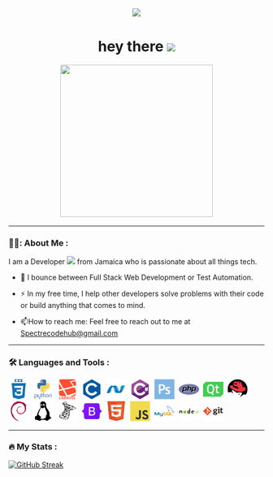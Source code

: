 <div id="header" align="center">
  <img src="https://media2.giphy.com/media/HwBlFQZFcAoUcPHZdX/giphy.gif?cid=ecf05e47nba7lpa9sgwy1sse1440hj3wd45qlcbe958b36zf&ep=v1_gifs_related&rid=giphy.gif&ct=s" width="100"/>
<h1>
  hey there
  <img src="https://media.giphy.com/media/hvRJCLFzcasrR4ia7z/giphy.gif" width="30px"/>
  </h1>
  <div align="center">
  <img src="https://media2.giphy.com/media/cUAGuLiEcTBwRfkAQq/giphy.gif?cid=ecf05e47u7pytcaywre2hserq051s9vzci6c20yaib61ub5u&ep=v1_gifs_related&rid=giphy.gif&ct=s" width="300" height="300"/>
</div>
  
</div>

---

### 👨‍💻: About Me :
  I am a Developer <img src="https://media.giphy.com/media/WUlplcMpOCEmTGBtBW/giphy.gif" width="30"> from Jamaica who is passionate about all things tech.

- :seedling: I bounce between Full Stack Web Development or Test Automation.

- :zap: In my free time, I help other developers solve problems with their code or build anything that comes to mind.

- :mailbox:How to reach me: Feel free to reach out to me at Spectrecodehub@gmail.com

---

### :hammer_and_wrench: Languages and Tools :
<div>
  <img src="https://github.com/devicons/devicon/blob/master/icons/css3/css3-plain-wordmark.svg"  title="CSS3" alt="CSS" width="40" height="40"/>&nbsp;
  <img src="https://github.com/devicons/devicon/blob/master/icons/python/python-original-wordmark.svg"  title="Python" alt="Python" width="40" height="40"/>&nbsp;
  <img src="https://github.com/devicons/devicon/blob/master/icons/laravel/laravel-plain-wordmark.svg"  title="Laravel" alt="Laravel" width="40" height="40"/>&nbsp;
  <img src="https://github.com/devicons/devicon/blob/master/icons/c/c-plain.svg"  title="C" alt="C" width="40" height="40"/>&nbsp;
  <img src="https://github.com/devicons/devicon/blob/master/icons/dot-net/dot-net-original.svg"  title=".Net" alt=".Net" width="40" height="40"/>&nbsp;
  <img src="https://github.com/devicons/devicon/blob/master/icons/csharp/csharp-original.svg"  title="C#" alt="C#" width="40" height="40"/>&nbsp;
  <img src="https://github.com/devicons/devicon/blob/master/icons/photoshop/photoshop-plain.svg"  title="Photoshop" alt="Photoshop" width="40" height="40"/>&nbsp;
  <img src="https://github.com/devicons/devicon/blob/master/icons/php/php-original.svg"  title="Php" alt="Php" width="40" height="40"/>&nbsp;
  <img src="https://github.com/devicons/devicon/blob/master/icons/qt/qt-original.svg"  title="PyQt5" alt="PyQt5" width="40" height="40"/>&nbsp;
  <img src="https://github.com/devicons/devicon/blob/master/icons/redhat/redhat-original.svg"  title="Redhat" alt="Redhat" width="40" height="40"/>&nbsp;
  <img src="https://github.com/devicons/devicon/blob/master/icons/debian/debian-original.svg"  title="Debian" alt="Debian" width="40" height="40"/>&nbsp;
  <img src="https://github.com/devicons/devicon/blob/master/icons/linux/linux-plain.svg"  title="Linux" alt="Linux" width="40" height="40"/>&nbsp;
  <img src="https://github.com/devicons/devicon/blob/master/icons/microsoftsqlserver/microsoftsqlserver-plain.svg"  title="MicrosoftSQL" alt="MicrosoftSQL" width="40" height="40"/>&nbsp;
  <img src="https://github.com/devicons/devicon/blob/master/icons/bootstrap/bootstrap-original.svg"  title="Bootstrap" alt="Bootsrap" width="40" height="40"/>&nbsp;
  <img src="https://github.com/devicons/devicon/blob/master/icons/html5/html5-original.svg" title="HTML5" alt="HTML" width="40" height="40"/>&nbsp;
  <img src="https://github.com/devicons/devicon/blob/master/icons/javascript/javascript-original.svg" title="JavaScript" alt="JavaScript" width="40" height="40"/>&nbsp;
  <img src="https://github.com/devicons/devicon/blob/master/icons/mysql/mysql-original-wordmark.svg" title="MySQL"  alt="MySQL" width="40" height="40"/>&nbsp;
  <img src="https://github.com/devicons/devicon/blob/master/icons/nodejs/nodejs-original-wordmark.svg" title="NodeJS" alt="NodeJS" width="40" height="40"/>&nbsp;
  <img src="https://github.com/devicons/devicon/blob/master/icons/git/git-original-wordmark.svg" title="Git" **alt="Git" width="40" height="40"/>
</div>

---

### :fire: My Stats :
[![GitHub Streak](https://streak-stats.demolab.com?user=In-sp3ctr3&theme=navy-gear&hide_border=true&mode=weekly)](https://git.io/streak-stats)
